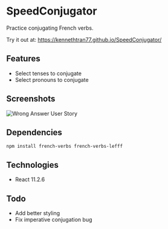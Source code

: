 # SpeedConjugator

Practice conjugating French verbs.

Try it out at: https://kennethtran77.github.io/SpeedConjugator/

## Features

* Select tenses to conjugate
* Select pronouns to conjugate 

## Screenshots

![Wrong Answer User Story](https://i.ibb.co/RpGbb9M/wrong-answer.png)

## Dependencies

`
npm install french-verbs french-verbs-lefff
`

## Technologies

* React 11.2.6

## Todo

* Add better styling
* Fix imperative conjugation bug
